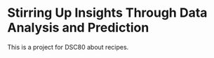 # Stirring Up Insights Through Data Analysis and Prediction
This is a project for DSC80 about recipes.
